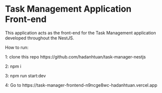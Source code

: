 # Task Management Application Front-end

This application acts as the front-end for the Task Management application developed throughout the NestJS.


How to run:
<p>1: clone this repo https://github.com/hadanhtuan/task-manager-nestjs</p>
<p>2: npm i </p>
<p>3: npm run start:dev</p>
<p>4: Go to https://task-manager-frontend-n9ncge8wc-hadanhtuan.vercel.app</p>
